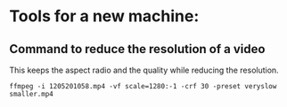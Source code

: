 # Tools for a new machine:

## Command to reduce the resolution of a video
This keeps the aspect radio and the quality while reducing the resolution.

```
ffmpeg -i 1205201058.mp4 -vf scale=1280:-1 -crf 30 -preset veryslow smaller.mp4
```